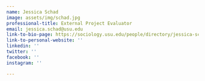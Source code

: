 ```yaml
---
name: Jessica Schad
image: assets/img/schad.jpg
professional-title: External Project Evaluator
email: jessica.schad@usu.edu
link-to-bio-page: https://sociology.usu.edu/people/directory/jessica-schad
link-to-personal-website: ''
linkedin: ''
twitter: ''
facebook: ''
instagram: ''

---
```

